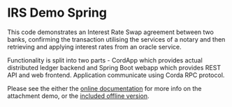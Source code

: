 # IRS Demo Spring

This code demonstrates an Interest Rate Swap agreement between two banks, confirming the transaction utilising the services 
of  a notary and then retrieving and applying interest rates from an oracle service. 

Functionality is split into two parts - CordApp which provides actual distributed ledger backend and Spring Boot 
webapp which provides REST API and web frontend. Application communicate using Corda RPC protocol.


Please see the either the [online documentation](https://docs.corda.net/running-the-demos.html#irs-demo) for more info on the attachment demo, or the [included offline version](../../docs/build/html/running-the-demos.html#irs-demo).